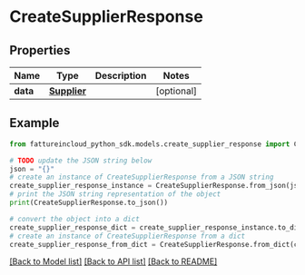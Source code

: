 # CreateSupplierResponse


## Properties

Name | Type | Description | Notes
------------ | ------------- | ------------- | -------------
**data** | [**Supplier**](Supplier.md) |  | [optional] 

## Example

```python
from fattureincloud_python_sdk.models.create_supplier_response import CreateSupplierResponse

# TODO update the JSON string below
json = "{}"
# create an instance of CreateSupplierResponse from a JSON string
create_supplier_response_instance = CreateSupplierResponse.from_json(json)
# print the JSON string representation of the object
print(CreateSupplierResponse.to_json())

# convert the object into a dict
create_supplier_response_dict = create_supplier_response_instance.to_dict()
# create an instance of CreateSupplierResponse from a dict
create_supplier_response_from_dict = CreateSupplierResponse.from_dict(create_supplier_response_dict)
```
[[Back to Model list]](../README.md#documentation-for-models) [[Back to API list]](../README.md#documentation-for-api-endpoints) [[Back to README]](../README.md)


